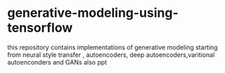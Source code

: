 # generative-modeling-using-tensorflow
this repository contains implementations of generative modeling starting from neural style transfer , autoencoders, deep autoencoders,varitional autoenconders and GANs
also ppt
